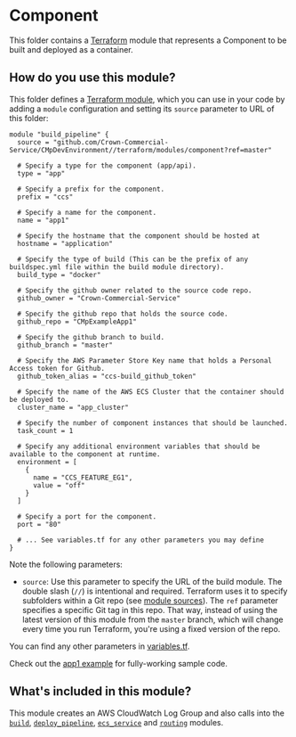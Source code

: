 # Component

This folder contains a [Terraform](https://www.terraform.io/) module that represents a Component to be built and deployed as a container.

## How do you use this module?

This folder defines a [Terraform module](https://www.terraform.io/docs/modules/usage.html), which you can use in your
code by adding a `module` configuration and setting its `source` parameter to URL of this folder:

```hcl
module "build_pipeline" {
  source = "github.com/Crown-Commercial-Service/CMpDevEnvironment//terraform/modules/component?ref=master"

  # Specify a type for the component (app/api).
  type = "app"

  # Specify a prefix for the component.
  prefix = "ccs"

  # Specify a name for the component.
  name = "app1"

  # Specify the hostname that the component should be hosted at
  hostname = "application"

  # Specify the type of build (This can be the prefix of any buildspec.yml file within the build module directory).
  build_type = "docker"

  # Specify the github owner related to the source code repo.
  github_owner = "Crown-Commercial-Service"

  # Specify the github repo that holds the source code.
  github_repo = "CMpExampleApp1"

  # Specify the github branch to build.
  github_branch = "master"

  # Specify the AWS Parameter Store Key name that holds a Personal Access token for Github.
  github_token_alias = "ccs-build_github_token"

  # Specify the name of the AWS ECS Cluster that the container should be deployed to.
  cluster_name = "app_cluster"

  # Specify the number of component instances that should be launched.
  task_count = 1

  # Specify any additional environment variables that should be available to the component at runtime.
  environment = [
    {
      name = "CCS_FEATURE_EG1",
      value = "off"
    } 
  ]

  # Specify a port for the component.
  port = "80"

  # ... See variables.tf for any other parameters you may define
}
```

Note the following parameters:

* `source`: Use this parameter to specify the URL of the build module. The double slash (`//`) is intentional 
  and required. Terraform uses it to specify subfolders within a Git repo (see [module 
  sources](https://www.terraform.io/docs/modules/sources.html)). The `ref` parameter specifies a specific Git tag in 
  this repo. That way, instead of using the latest version of this module from the `master` branch, which 
  will change every time you run Terraform, you're using a fixed version of the repo.

You can find any other parameters in [variables.tf](variables.tf).

Check out the [app1 example](https://github.com/Crown-Commercial-Service/CMpDevEnvironment/blob/develop/terraform/build/app1/main.tf) for fully-working sample code. 

## What's included in this module?

This module creates an AWS CloudWatch Log Group and also calls into the [`build`](https://github.com/Crown-Commercial-Service/CMpDevEnvironment/tree/develop/terraform/modules/build), [`deploy_pipeline`](https://github.com/Crown-Commercial-Service/CMpDevEnvironment/tree/develop/terraform/modules/deploy_pipeline), [`ecs_service`](https://github.com/Crown-Commercial-Service/CMpDevEnvironment/tree/develop/terraform/modules/ecs_service) and [`routing`](https://github.com/Crown-Commercial-Service/CMpDevEnvironment/tree/develop/terraform/modules/routing) modules.
